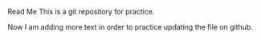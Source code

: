Read Me
This is a git repository for practice.

Now I am adding more text in order to practice updating the file on github.
